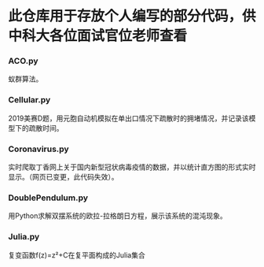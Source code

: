 # 此仓库用于存放个人编写的部分代码，供中科大各位面试官位老师查看
### ACO.py
蚁群算法。
### Cellular.py
2019美赛D题，用元胞自动机模拟在单出口情况下疏散时的拥堵情况，并记录该模型下的疏散时间。
### Coronavirus.py
实时爬取丁香网上关于国内新型冠状病毒疫情的数据，并以统计直方图的形式实时显示。（网页已变更，此代码失效）。
### DoublePendulum.py
用Python求解双摆系统的欧拉-拉格朗日方程，展示该系统的混沌现象。
### Julia.py
复变函数f(z)=z²+C在复平面构成的Julia集合
